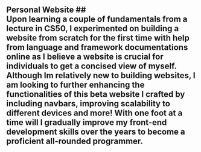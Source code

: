 ## Personal Website ## <br> Upon learning a couple of fundamentals from a lecture in CS50, I experimented on building a website from scratch for the first time with help from language and framework documentations online as I believe a website is crucial for individuals to get a concised view of myself. Although Im relatively new to building websites, I am looking to further enhancing the functionalities of this beta website I crafted by including navbars, improving scalability to different devices and more! With one foot at a time will I gradually improve my front-end development skills over the years to become a proficient all-rounded programmer.
